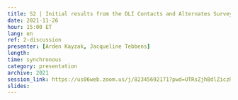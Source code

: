 ```yaml
---
title: S2 | Initial results from the DLI Contacts and Alternates Survey and Community Discussion
date: 2021-11-26
hour: 15:00 ET
lang: en
ref: 2-discussion
presenter: [Arden Kayzak, Jacqueline Tebbens]
length:
time: synchronous
category: presentation
archive: 2021
session_link: https://us06web.zoom.us/j/82345692171?pwd=UTRsZjhBdlZiczRFSWw5cTVDS1g4Zz09
slides:
---
```

